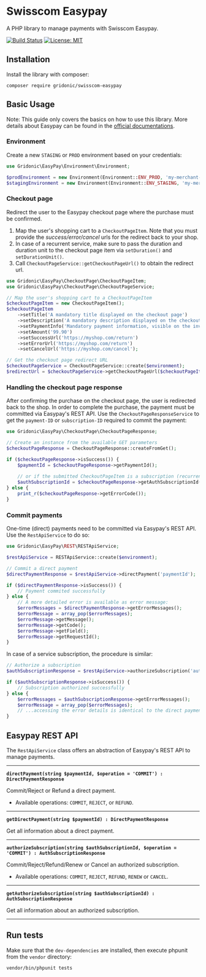 # Swisscom Easypay

A PHP library to manage payments with Swisscom Easypay.

[![Build Status](https://travis-ci.org/gridonic/swisscom-easypay.svg?branch=master)](https://travis-ci.org/gridonic/swisscom-easypay)
[![License: MIT](https://img.shields.io/badge/License-MIT-yellow.svg)](https://opensource.org/licenses/MIT)

## Installation

Install the library with composer: 

```
composer require gridonic/swisscom-easypay
```

## Basic Usage

Note: This guide only covers the basics on how to use this library. More details about Easypay can be found
in the [official documentations](https://www.swisscom.ch/en/business/enterprise/offer/value-added-services/business-numbers/technische-dokumentation-business-numbers.html).

### Environment

Create a new `STAGING` or `PROD` environment based on your credentials:

```php
use Gridonic\EasyPay\Environment\Environment;

$prodEnvironment = new Environment(Environment::ENV_PROD, 'my-merchant-id', 'my-secret-key')
$stagingEnvironment = new Environment(Environment::ENV_STAGING, 'my-merchant-id', 'my-secret-key')
```

### Checkout page

Redirect the user to the Easypay checkout page where the purchase must be confirmed.

1. Map the user's shopping cart to a `CheckoutPageItem`. Note that you must provide the 
_success/error/cancel_ urls for the redirect back to your shop.
2. In case of a recurrent service, make sure to pass the duration and duration unit to
 the checkout page item via `setDuration()` and `setDurationUnit()`. 
3. Call `CheckoutPageService::getCheckoutPageUrl()` to obtain the redirect url.

```php
use Gridonic\EasyPay\CheckoutPage\CheckoutPageItem;
use Gridonic\EasyPay\CheckoutPage\CheckoutPageService;

// Map the user's shopping cart to a CheckoutPageItem
$checkoutPageItem = new CheckoutPageItem();
$checkoutPageItem
    ->setTitle('A mandatory title displayed on the checkout page')
    ->setDescription('A mandatory description displayed on the checkout page')
    ->setPaymentInfo('Mandatory payment information, visible on the invoice of the customer')
    ->setAmount('99.90')
    ->setSuccessUrl('https://myshop.com/return')
    ->setErrorUrl('https://myshop.com/return')
    ->setCancelUrl('https://myshop.com/cancel');

// Get the checkout page redirect URL
$checkoutPageService = CheckoutPageService::create($environment);
$redirectUrl = $checkoutPageService->getCheckoutPageUrl($checkoutPageItem);
```
### Handling the checkout page response

After confirming the purchase on the checkout page, the user is redirected back to the shop.
In order to complete the purchase, the payment must be committed via Easypay's REST API. Use
the `CheckoutPageResponseService` to get the `payment-ID` or `subscription-ID` required to 
commit the payment:

```php
use Gridonic\EasyPay\CheckoutPage\CheckoutPageResponse;

// Create an instance from the available GET parameters
$checkoutPageResponse = CheckoutPageResponse::createFromGet();

if ($checkoutPageResponse->isSuccess()) {
    $paymentId = $checkoutPageResponse->getPaymentId();
    
    // or if the submitted CheckoutPageItem is a subscription (recurrent service)
    $authSubscriptionId = $checkoutPageResponse->getAuthSubscriptionId();
} else {
    print_r($checkoutPageResponse->getErrorCode());
}
```

### Commit payments

One-time (direct) payments need to be committed via Easypay's REST API.
Use the `RestApiService` to do so:

```php
use Gridonic\EasyPay\REST\RESTApiService;

$restApiService = RESTApiService::create($environment);

// Commit a direct payment
$directPaymentResponse = $restApiService->directPayment('paymentId');

if ($directPaymentResponse->isSuccess()) {
    // Payment commited successfully
} else {
    // A more detailed error is available as error message:
    $errorMessages = $directPaymentResponse->getErrorMessages();
    $errorMessage = array_pop($errorMessages);
    $errorMessage->getMessage();
    $errorMessage->getCode();
    $errorMessage->getField();
    $errorMessage->getRequestId();
}
```

In case of a service subscription, the procedure is similar:

```php
// Authorize a subscription
$authSubscriptionResponse = $restApiService->authorizeSubscription('authSubscriptionId');

if ($authSubscriptionResponse->isSuccess()) {
    // Subscription authorized successfully
} else {
    $errorMessages = $authSubscriptionResponse->getErrorMessages();
    $errorMessage = array_pop($errorMessages);
    // ...accessing the error details is identical to the direct payment example above
}
```

## Easypay REST API

The `RestApiService` class offers an abstraction of Easypay's REST API to manage payments.

---

**`directPayment(string $paymentId, $operation = 'COMMIT') : DirectPaymentResponse`**

Commit/Reject or Refund a direct payment.
* Available operations: `COMMIT`, `REJECT`, or `REFUND`.

---

**`getDirectPayment(string $paymentId) : DirectPaymentResponse`**

Get all information about a direct payment.

---

**`authorizeSubscription(string $authSubscriptionId, $operation = 'COMMIT') : AuthSubscriptionResponse`**

Commit/Reject/Refund/Renew or Cancel an authorized subscription.
* Available operations: `COMMIT`, `REJECT`, `REFUND`, `RENEW` or `CANCEL`.

---

**`getAuthorizeSubscription(string $authSubscriptionId) : AuthSubscriptionResponse`**

Get all information about an authorized subscription.

---

## Run tests

Make sure that the `dev-dependencies` are installed, then execute phpunit from the `vendor` directory:

```
vendor/bin/phpunit tests
```
